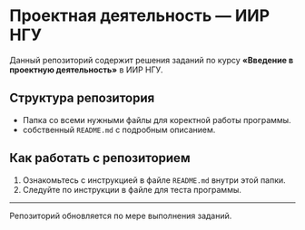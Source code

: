 # Проектная деятельность — ИИР НГУ

Данный репозиторий содержит решения заданий по курсу **«Введение в проектную деятельность»** в ИИР НГУ.  

## Структура репозитория
  - Папка со всеми нужными файлы для коректной работы программы.
  - собственный `README.md` с подробным описанием.

## Как работать с репозиторием

1. Ознакомьтесь с инструкцией в файле `README.md` внутри этой папки.  
2. Следуйте по инструкции в файле для теста программы.

---

Репозиторий обновляется по мере выполнения заданий.

